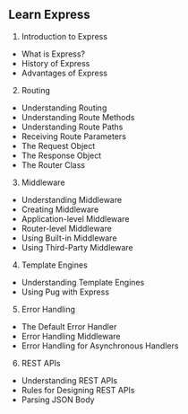 ## Learn Express

1. Introduction to Express
 * What is Express?
 * History of Express
 * Advantages of Express

2. Routing
 * Understanding Routing
 * Understanding Route Methods
 * Understanding Route Paths
 * Receiving Route Parameters
 * The Request Object
 * The Response Object
 * The Router Class

3. Middleware
 * Understanding Middleware
 * Creating Middleware
 * Application-level Middleware
 * Router-level Middleware
 * Using Built-in Middleware
 * Using Third-Party Middleware

4. Template Engines
 * Understanding Template Engines
 * Using Pug with Express

5. Error Handling
 * The Default Error Handler
 * Error Handling Middleware
 * Error Handling for Asynchronous Handlers

6. REST APIs
 * Understanding REST APIs
 * Rules for Designing REST APIs
 * Parsing JSON Body